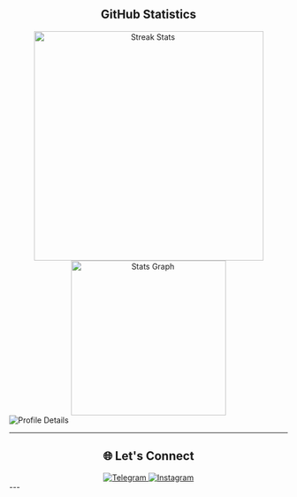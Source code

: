<div align="center">
  <h2>GitHub Statistics</h2>
  <picture>
    <source 
      srcset="https://streak-stats.demolab.com/?user=yehoshuaro&theme=dark&hide_border=true" 
      media="(prefers-color-scheme: dark)" />
    <source 
      srcset="https://streak-stats.demolab.com/?user=yehoshuaro&theme=default&hide_border=true" 
      media="(prefers-color-scheme: light)" />
    <img 
      alt="Streak Stats" 
      src="https://streak-stats.demolab.com/?user=yehoshuaro&theme=default&hide_border=true" 
      width="415" />
  </picture>
  <picture>
    <source 
      srcset="http://github-profile-summary-cards.vercel.app/api/cards/stats?username=yehoshuaro&hide=stars&theme=dark" 
      media="(prefers-color-scheme: dark)" />
    <source 
      srcset="http://github-profile-summary-cards.vercel.app/api/cards/stats?username=yehoshuaro&hide=stars&theme=default" 
      media="(prefers-color-scheme: light)" />
    <img 
      alt="Stats Graph" 
      src="http://github-profile-summary-cards.vercel.app/api/cards/stats?username=yehoshuaro&hide=stars&theme=default" 
      width="280" />
  </picture>
</div>
  <picture>
    <source 
      srcset="http://github-profile-summary-cards.vercel.app/api/cards/profile-details?username=yehoshuaro&theme=dark" 
      media="(prefers-color-scheme: dark)" />
    <source 
      srcset="http://github-profile-summary-cards.vercel.app/api/cards/profile-details?username=yehoshuaro&theme=default" 
      media="(prefers-color-scheme: light)" />
    <img 
      alt="Profile Details" 
      src="http://github-profile-summary-cards.vercel.app/api/cards/profile-details?username=yehoshuaro&theme=default" />
  </picture>
</div>

---

<div align="center">
  <h2>🌐 Let's Connect</h2>
  <a href="https://t.me/yehoshuaro">
    <img alt="Telegram" src="https://img.shields.io/badge/Telegram-%230077B5.svg?style=for-the-badge&logo=telegram&logoColor=white" />
  </a>
  <a href="https://instagram.com/yeeeerkhan">
    <img alt="Instagram" src="https://img.shields.io/badge/Instagram-%23E4405F.svg?style=for-the-badge&logo=instagram&logoColor=white" />
  </a>
</div>
---
